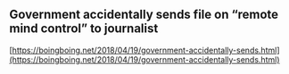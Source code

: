 ## Government accidentally sends file on “remote mind control” to journalist
  
  [https://boingboing.net/2018/04/19/government-accidentally-sends.html](https://boingboing.net/2018/04/19/government-accidentally-sends.html)